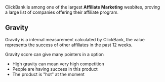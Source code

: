 ClickBank is among one of the largest **Affiliate Marketing** wesbites, proving a large list of companies offering their affiliate program.

## Gravity

Gravity is a internal measurement calculated by ClickBank, the value represents the success of other affiliates in the past 12 weeks.

Gravity score can give many pointers in a option
- High gravity can mean very high competition
- People are having success in this product
- The product is "hot" at the moment

